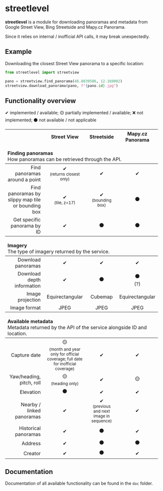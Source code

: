 # streetlevel
**streetlevel** is a module for downloading panoramas and metadata from Google Street View, Bing Streetside and Mapy.cz Panorama.

Since it relies on internal / inofficial API calls, it may break unexpectedly.

## Example
Downloading the closest Street View panorama to a specific location:

```python
from streetlevel import streetview

pano = streetview.find_panorama(46.8839586, 12.169002)
streetview.download_panorama(pano, f"{pano.id}.jpg")
```

## Functionality overview
✔ implemented / available; 🟡 partially implemented / available; ❌ not implemented; ⚫ not available / not applicable

<table>
  <thead>
    <th></th>
    <th align="center">Street View</th>
    <th align="center">Streetside</th>
    <th align="center">Mapy.cz Panorama</th>
  </thead>
  <thead>
    <td colspan="4" style="padding-top:20px"><b>Finding panoramas</b><br>
      How panoramas can be retrieved through the API.
    </td>
  </thead>
  <tr>
    <td align="right">Find panoramas around a point</td>
    <td align="center">✔<br>
      <small>(returns closest only)</small>
    </td>
    <td align="center">✔</td>
    <td align="center">✔</td>
  </tr>
  <tr>
    <td align="right">Find panoramas by slippy map tile or bounding box</td>
    <td align="center">✔<br>
      <small>(tile, z=17)</small>
    </td>
    <td align="center">✔<br>
      <small>(bounding box)</small>
    </td>
    <td align="center">⚫</td>
  </tr>
  <tr>
    <td align="right">Get specific panorama by ID</td>
    <td align="center">✔</td>
    <td align="center">⚫</td>
    <td align="center">⚫</td>
  </tr>
  <thead>
    <td colspan="4" style="padding-top:20px"><b>Imagery</b><br>
      The type of imagery returned by the service.
    </td>
  </thead>
  <tr>
    <td align="right">Download panoramas</td>
    <td align="center">✔</td>
    <td align="center">✔</td>
    <td align="center">✔</td>
  </tr>
  <tr>
    <td align="right">Download depth information</td>
    <td align="center">✔</td>
    <td align="center">⚫</td>
    <td align="center">⚫<br>(?)</td>
  </tr>
  <tr>
    <td align="right">Image projection</td>
    <td align="center">Equirectangular</td>
    <td align="center">Cubemap</td>
    <td align="center">Equirectangular</td>
  </tr>
  <tr>
    <td align="right">Image format</td>
    <td align="center">JPEG</td>
    <td align="center">JPEG</td>
    <td align="center">JPEG</td>
  </tr>
  <thead>
    <td colspan="4" style="padding-top:20px"><b>Available metadata</b><br>
      Metadata returned by the API of the service alongside ID and location.
    </td>
  </thead>
  <tr>
    <td align="right">Capture date</td>
    <td align="center">🟡<br>
      <small>(month and year only for official coverage; full date for inofficial coverage)</small>
    </td>
    <td align="center">✔</td>
    <td align="center">✔</td>
  </tr>
  <tr>
    <td align="right">Yaw/heading, pitch, roll</td>
    <td align="center">🟡<br>
      <small>(heading only)</small></td>
    <td align="center">✔</td>
    <td align="center">🟡<br></td>
  </tr>
  <tr>
    <td align="right">Elevation</td>
    <td align="center">⚫</td>
    <td align="center">✔</td>
    <td align="center">✔</td>
  </tr>
  <tr>
    <td align="right">Nearby / linked panoramas</td>
    <td align="center">✔</td>
    <td align="center">✔<br>
      <small>(previous and next image in sequence)</small>
    </td>
    <td align="center">✔</td>
  </tr>
  <tr>
    <td align="right">Historical panoramas</td>
    <td align="center">✔</td>
    <td align="center">⚫</td>
    <td align="center">✔</td>
  </tr>
  <tr>
    <td align="right">Address</td>
    <td align="center">✔</td>
    <td align="center">⚫</td>
    <td align="center">⚫</td>
  </tr>
  <tr>
    <td align="right">Creator</td>
    <td align="center">✔</td>
    <td align="center">⚫</td>
    <td align="center">✔</td>
  </tr>
</table>

## Documentation
Documentation of all available functionality can be found in the `doc` folder.
